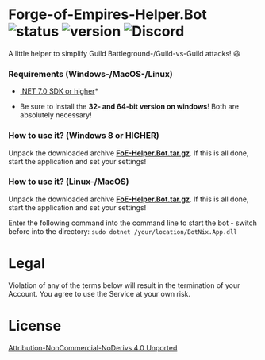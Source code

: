 # Forge-of-Empires-Helper.Bot ![status](https://badgen.net/badge/Status/Proof/green) ![version](https://badgen.net/badge/Version/2022.11.13/) ![Discord](https://img.shields.io/discord/365129052832530433.svg?label=BotNix&logo=discord&logoColor=ffffff&color=7389D8&labelColor=6A7EC2)

A little helper to simplify Guild Battleground-/Guild-vs-Guild attacks! :smiley:

### Requirements (Windows-/MacOS-/Linux)

- [.NET 7.0 SDK or higher](https://dotnet.microsoft.com/download)*

* Be sure to install the **32- and 64-bit version on windows**! Both are absolutely necessary!

### How to use it? (Windows 8 or HIGHER)

Unpack the downloaded archive **[FoE-Helper.Bot.tar.gz](https://github.com/cfHxqA/Forge-of-Empires-Helper.Bot/raw/main/FoE-Helper.Bot.tar.gz)**. If this is all done, start the application and set your settings!

### How to use it? (Linux-/MacOS)

Unpack the downloaded archive **[FoE-Helper.Bot.tar.gz](https://github.com/cfHxqA/Forge-of-Empires-Helper.Bot/raw/main/FoE-Helper.Bot.tar.gz)**. If this is all done, start the application and set your settings!

Enter the following command into the command line to start the bot - switch before into the directory:
`sudo dotnet /your/location/BotNix.App.dll`

# Legal

Violation of any of the terms below will result in the termination of your Account. You agree to use the Service at your own risk.

# License

[Attribution-NonCommercial-NoDerivs 4.0 Unported](https://creativecommons.org/licenses/by-nc-nd/4.0/)